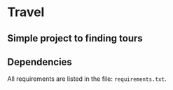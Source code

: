 # Travel

## Simple project to finding tours



## Dependencies

All requirements are listed in the file: `requirements.txt`.
